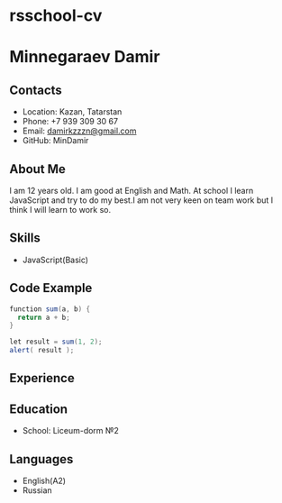 # rsschool-cv
# Minnegaraev Damir
## Contacts
* Location: Kazan, Tatarstan
* Phone: +7 939 309 30 67
* Email: damirkzzzn@gmail.com
* GitHub: MinDamir
## About Me
I am 12 years old. I am good at English and Math. At school I learn JavaScript and try to do my best.I am not very keen on team work but I think I will learn to work so.
## Skills
* JavaScript(Basic)
## Code Example
```java
function sum(a, b) {
  return a + b;
}

let result = sum(1, 2);
alert( result );
```
## Experience
## Education
* School: Liceum-dorm №2
## Languages
* English(A2)
* Russian
